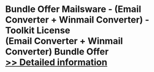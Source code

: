 # Bundle Offer Mailsware - (Email Converter + Winmail Converter) - Toolkit License<br />(Email Converter + Winmail Converter) Bundle Offer<br />[>> Detailed information](https://secure.shareit.com/shareit/product.html?productid=300998534&affiliateid=200057808)